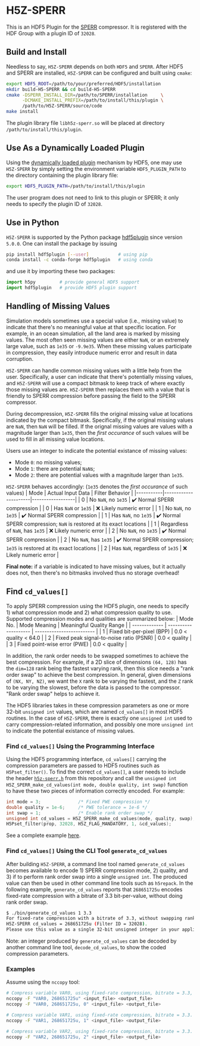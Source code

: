 # H5Z-SPERR
This is an HDF5 Plugin for the [SPERR](https://github.com/ncar/sperr) compressor.
It is registered with the HDF Group with a plugin ID of `32028`.

## Build and Install
Needless to say, `H5Z-SPERR` depends on both `HDF5` and `SPERR`. 
After HDF5 and SPERR are installed, `H5Z-SPERR` can be configured and built using `cmake`:
```bash
export HDF5_ROOT=/path/to/your/preferred/HDF5/installation
mkdir build-H5-SPERR && cd build-H5-SPERR
cmake -DSPERR_INSTALL_DIR=/path/to/SPERR/installation     \
      -DCMAKE_INSTALL_PREFIX=/path/to/install/this/plugin \
      /path/to/H5Z-SPERR/source/code
make install
```
The plugin library file `libh5z-sperr.so` will be placed at directory `/path/to/install/this/plugin`.

## Use As a Dynamically Loaded Plugin
Using the [dynamically loaded plugin](https://docs.hdfgroup.org/hdf5/rfc/HDF5DynamicallyLoadedFilters.pdf) mechanism by HDF5,
one may use `H5Z-SPERR` by simply setting the environment variable `HDF5_PLUGIN_PATH` to the directory containing the plugin
library file:
```bash
export HDF5_PLUGIN_PATH=/path/to/install/this/plugin
```
The user program does not need to link to this plugin or SPERR; it only needs to specify the plugin ID of `32028`.

<!--
## Use in NetCDF-4 APIs
`H5Z-SPERR` also facilitates the application of SPERR compression on 
[NetCDF-4 files](https://docs.unidata.ucar.edu/netcdf/NUG/md_filters.html#filters_enable);
one simply needs to define the filter on a variable:
```C
nc_def_var_filter(ncid, varid, 32028, 1, &cd_values);
```
See a complete example [here](https://github.com/NCAR/H5Z-SPERR/blob/main/example/simple_xy_nc4_wr.c).
-->

## Use in Python
`H5Z-SPERR` is supported by the Python package [hdf5plugin](https://github.com/silx-kit/hdf5plugin)
since version `5.0.0`.
One can install the package by issuing 
```bash
pip install hdf5plugin [--user]           # using pip
conda install -c conda-forge hdf5plugin   # using conda
```
and use it by importing these two packages:
```python
import h5py         # provide general HDF5 support
import hdf5plugin   # provide HDF5 plugin support
```

## Handling of Missing Values
Simulation models sometimes use a special value (i.e., missing value) to indicate that there's no meaningful value at that specific location.
For example, in an ocean simulation, all the land area is marked by missing values.
The most often seen missing values are either `NaN`, or an extremely large value, such as `1e35` or `-9.9e35`.
When these missing values participate in compression, they easily introduce numeric error and result in data corruption.

`H5Z-SPERR` can handle common missing values with a little help from the user.
Specifically, a user can indicate that there's potentially missing values, 
and `H5Z-SPERR` will use a compact bitmask to keep track of where exactly those missing values are.
`H5Z-SPERR` then replaces them with a value that is friendly to SPERR compression before passing the field to the SPERR compressor.

During decompression, `H5Z-SPERR` fills the original missing value at locations indicated by the compact bitmask.
Specifically, if the original missing values are `NaN`, then `NaN` will be filled. If the orignal missing values
are values with a magnitude larger than `1e35`, then the *first occurance* of such values will be used to fill 
in all missing value locations.

Users use an integer to indicate the potential existance of missing values:
- Mode `0`: no missing values;
- Mode `1`: there are potential `NaN`s;
- Mode `2`: there are potential values with a magnitude larger than `1e35`.

`H5Z-SPERR` behaves accordingly: (`1e35` denotes the *first occurance* of such values)
| Mode      | Actual Input Data    |  Filter Behavior |
|-----------|----------------------|------------------|
| 0         | No `NaN`, no `1e35`  | :heavy_check_mark: Normal SPERR compression |
| 0         | Has `NaN` or `1e35`  | :x: Likely numeric error  |
| 1         | No `NaN`, no `1e35`  | :heavy_check_mark: Normal SPERR compression  |
| 1         | Has `NaN`, no `1e35` | :heavy_check_mark: Normal SPERR compression; `NaN` is restored at its exact locations  |
| 1         | Regardless of `NaN`, has `1e35` |  :x: Likely numeric error  |
| 2         | No `NaN`, no `1e35`  | :heavy_check_mark: Normal SPERR compression  |
| 2         | No `NaN`, has `1e35` | :heavy_check_mark: Normal SPERR compression; `1e35` is restored at its exact locations  |
| 2         | Has `NaN`, regardless of `1e35` | :x: Likely numeric error |

**Final note:** if a variable is indicated to have missing values, but it actually does not, then there's no bitmasks involved thus no storage overhead! 

##  Find `cd_values[]`
To apply SPERR compression using the HDF5 plugin, one needs to specify 1) what compression mode and 2)
what compression quality to use. Supported compression modes and qualities are summarized below:
| Mode No.      | Mode Meaning         | Meaningful Quality Range  |
| ------------- | -------------------- | ------------------------- |
| 1             | Fixed bit-per-pixel (BPP) | 0.0 < quality < 64.0 |
| 2             | Fixed peak signal-to-noise ratio (PSNR) | 0.0 < quality |
| 3             | Fixed point-wise error (PWE)            | 0.0 < quality |

In addition, the rank order needs to be swapped sometimes to achieve the best compression.
For example, if a 2D slice of dimensions `(64, 128)` has the `dim=128` rank being the fastest
varying rank, then this slice needs a "rank order swap" to achieve the best compression.
In general, given dimensions of `(NX, NY, NZ)`, we want the `X` rank to be varying the fastest,
and the `Z` rank to be varying the slowest, before the data is passed to the compressor.
"Rank order swap" helps to achieve it.

The HDF5 libraries takes in these compression parameters as one or more 32-bit `unsigned int` values,
which are named `cd_values[]` in most HDF5 routines.
In the case of `H5Z-SPERR`, there is exactly one `unsigned int` used to carry compression-related information, and 
possibly one more `unsigned int` to indicate the potential existance of missing values.

### Find  `cd_values[]` Using the Programming Interface
Using the HDF5 programming interface, `cd_values[]` carrying the compression parameters are passed
to HDF5 routines such as `H5Pset_filter()`. To find the correct `cd_values[]`, a user
needs to include the header [`h5z-sperr.h`](https://github.com/NCAR/H5Z-SPERR/blob/main/include/h5z-sperr.h)
from this repository
and call the `unsigned int H5Z_SPERR_make_cd_values(int mode, double quality, int swap)` function 
to have these two pieces of information correctly encoded. For example:
```C
int mode = 3;              /* Fixed PWE compression */
double quality = 1e-6;     /* PWE tolerance = 1e-6 */
int swap = 1;              /* Enable rank order swap */
unsigned int cd_values = H5Z_SPERR_make_cd_values(mode, quality, swap);   /* Generate cd_values */
H5Pset_filter(prop, 32028, H5Z_FLAG_MANDATORY, 1, &cd_values);            /* Specify SPERR compression in HDF5 */
```
See a complete example [here](https://github.com/NCAR/H5Z-SPERR/blob/main/utilities/example-3d.c).

### Find `cd_values[]` Using the CLI Tool `generate_cd_values`
After building `H5Z-SPERR`, a command line tool named `generate_cd_values` becomes available to encode 1) SPERR 
compression mode, 2) quality, and 3) if to perform rank order swap
into a single `unsigned int`. The produced value can then be used in other command line tools such as `h5repack`.
In the following example, `generate_cd_values` reports that `268651725u` encodes fixed-rate compression with 
a bitrate of 3.3 bit-per-value, without doing rank order swap.
```Bash
$ ./bin/generate_cd_values 1 3.3
For fixed-rate compression with a bitrate of 3.3, without swapping rank orders,
H5Z-SPERR cd_values = 268651725u (Filter ID = 32028).
Please use this value as a single 32-bit unsigned integer in your applications.
```
Note: an integer produced by `generate_cd_values` can be decoded by another command line tool, `decode_cd_values`,
to show the coded compression parameters.

### Examples
Assume using the `nccopy` tool:
```Bash
# Compress variable VAR0, using fixed-rate compression, bitrate = 3.3, no special handling of missing values.
nccopy -F "VAR0, 268651725u" <input_file> <output_file>
nccopy -F "VAR0, 268651725u, 0" <input_file> <output_file>

# Compress variable VAR1, using fixed-rate compression, bitrate = 3.3. VAR1 might have NaNs!
nccopy -F "VAR1, 268651725u, 1" <input_file> <output_file>

# Compress variable VAR2, using fixed-rate compression, bitrate = 3.3. VAR2 might have values such as 1e35!
nccopy -F "VAR2, 268651725u, 2" <input_file> <output_file> 
```


